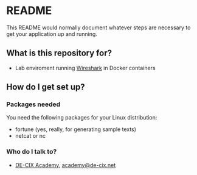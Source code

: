 # README #

This README would normally document whatever steps are necessary to get your application up and running.

## What is this repository for? ##

* Lab enviroment running [Wireshark](https://wireshark.org) in Docker containers

## How do I get set up? ##
### Packages needed ###
You need the following packages for your Linux distribution:
* fortune (yes, really, for generating sample texts)
* netcat or nc

### Who do I talk to? ###

* [DE-CIX Academy](https://de-cix.net/academy), academy@de-cix.net
